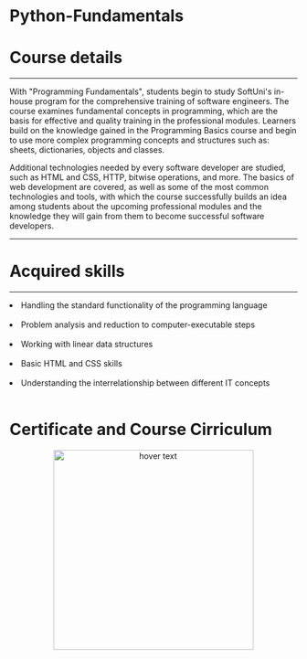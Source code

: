 # Python-Fundamentals
<h1>Course details</h1>
<hr>
With "Programming Fundamentals", students begin to study SoftUni's in-house program for the comprehensive training of software engineers. The course examines fundamental concepts in programming, which are the basis for effective and quality training in the professional modules. Learners build on the knowledge gained in the Programming Basics course and begin to use more complex programming concepts and structures such as: sheets, dictionaries, objects and classes.

Additional technologies needed by every software developer are studied, such as HTML and CSS, HTTP, bitwise operations, and more. The basics of web development are covered, as well as some of the most common technologies and tools, with which the course successfully builds an idea among students about the upcoming professional modules and the knowledge they will gain from them to become successful software developers.
<hr>
<h1>Acquired skills</h1>
<hr>
<li>Handling the standard functionality of the programming language</li><br>
<li>Problem analysis and reduction to computer-executable steps</li><br>
<li>Working with linear data structures</li><br>
<li>Basic HTML and CSS skills</li><br>
<li>Understanding the interrelationship between different IT concepts</li><br>

<h1>Certificate and Course Cirriculum</h1>
<p align="center">
  <img src="C:\Users\PC\Downloads" width="350" title="hover text">
</p>

